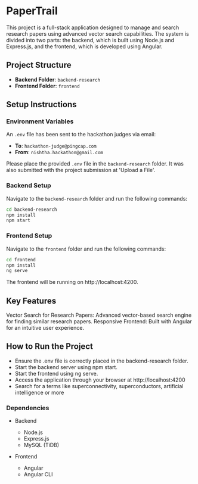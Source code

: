 # PaperTrail

This project is a full-stack application designed to manage and search research papers using advanced vector search capabilities. The system is divided into two parts: the backend, which is built using Node.js and Express.js, and the frontend, which is developed using Angular.


## Project Structure

- **Backend Folder**: `backend-research`
- **Frontend Folder**: `frontend`


## Setup Instructions
### Environment Variables

An `.env` file has been sent to the hackathon judges via email:

- **To**: `hackathon-judge@pingcap.com`
- **From**: `nishtha.hackathon@gmail.com`

Please place the provided `.env` file in the `backend-research` folder.
It was also submitted with the project submission at 'Upload a File'.


### Backend Setup

Navigate to the `backend-research` folder and run the following commands:

```bash
cd backend-research
npm install
npm start
```

### Frontend Setup
Navigate to the `frontend` folder and run the following commands:

```bash
cd frontend
npm install
ng serve
```

The frontend will be running on http://localhost:4200.


## Key Features
Vector Search for Research Papers: Advanced vector-based search engine for finding similar research papers.
Responsive Frontend: Built with Angular for an intuitive user experience.


## How to Run the Project
- Ensure the .env file is correctly placed in the backend-research folder.
- Start the backend server using npm start.
- Start the frontend using ng serve.
- Access the application through your browser at http://localhost:4200
- Search for a terms like superconnectivity, superconductors, artificial intelligence or more


### Dependencies
- Backend
    - Node.js
    - Express.js
    - MySQL (TiDB)

- Frontend
    - Angular
    - Angular CLI
